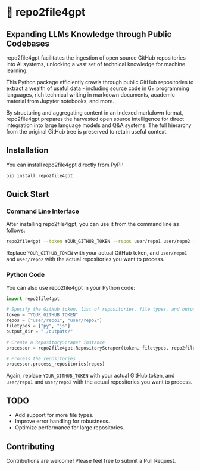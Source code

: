 # 📁 repo2file4gpt

## Expanding LLMs Knowledge through Public Codebases

repo2file4gpt facilitates the ingestion of open source GitHub repositories into AI systems, unlocking a vast set of technical knowledge for machine learning.

This Python package efficiently crawls through public GitHub repositories to extract a wealth of useful data - including source code in 6+ programming languages, rich technical writing in markdown documents, academic material from Jupyter notebooks, and more.

By structuring and aggregating content in an indexed markdown format, repo2file4gpt prepares the harvested open source intelligence for direct integration into large language models and Q&A systems. The full hierarchy from the original GitHub tree is preserved to retain useful context.

## Installation

You can install repo2file4gpt directly from PyPI:

```bash
pip install repo2file4gpt
```

## Quick Start

### Command Line Interface

After installing repo2file4gpt, you can use it from the command line as follows:

```bash
repo2file4gpt --token YOUR_GITHUB_TOKEN --repos user/repo1 user/repo2 --filetypes py js --output_dir ./outputs/
```

Replace `YOUR_GITHUB_TOKEN` with your actual GitHub token, and `user/repo1` and `user/repo2` with the actual repositories you want to process.

### Python Code

You can also use repo2file4gpt in your Python code:

```python
import repo2file4gpt

# Specify the GitHub token, list of repositories, file types, and output directory
token = "YOUR_GITHUB_TOKEN"
repos = ["user/repo1", "user/repo2"]
filetypes = ["py", "js"]
output_dir = "./outputs/"

# Create a RepositoryScraper instance
processor = repo2file4gpt.RepositoryScraper(token, filetypes, repo2file4gpt.LINE_LIMITS, output_dir)

# Process the repositories
processor.process_repositories(repos)
```

Again, replace `YOUR_GITHUB_TOKEN` with your actual GitHub token, and `user/repo1` and `user/repo2` with the actual repositories you want to process.

## TODO

- Add support for more file types.
- Improve error handling for robustness.
- Optimize performance for large repositories.

## Contributing

Contributions are welcome! Please feel free to submit a Pull Request.
